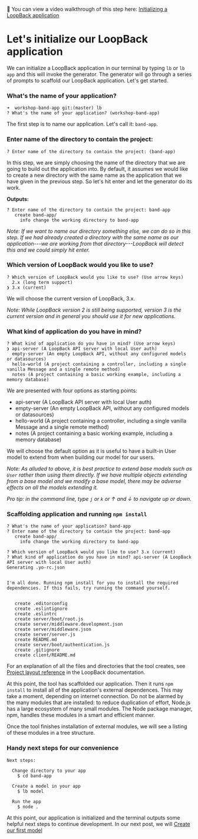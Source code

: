 🎦 You can view a video walkthrough of this step here: [Initializing a LoopBack application](https://www.youtube.com/watch?v=6hFKR5YKrec&list=PLxGLihicw5Woe3SV9MCFooTdrI9eOmj54&index=3)

# Let's initialize our LoopBack application


We can initialize a LoopBack application in our terminal by typing `lb` or `lb app` and this will invoke the generator. The generator will go through a series of prompts to scaffold our LoopBack application. Let's get started.

### What's the name of your application?

```
➜  workshop-band-app git:(master) lb
? What's the name of your application? (workshop-band-app)
```

The first step is to name our application. Let's call it: `band-app`.

### Enter name of the directory to contain the project:

```
? Enter name of the directory to contain the project: (band-app)
```

In this step, we are simply choosing the name of the directory that we are going to build out the application into. By default, it assumes we would like to create a new directory with the same name as the application that we have given in the previous step. So let's hit enter and let the generator do its work.

**Outputs:**

```
? Enter name of the directory to contain the project: band-app
   create band-app/
     info change the working directory to band-app
```

_Note: If we want to name our directory something else, we can do so in this step. If we had already created a directory with the same name as our application---we are working from that directory---LoopBack will detect this and we could simply hit enter._


### Which version of LoopBack would you like to use?

```
? Which version of LoopBack would you like to use? (Use arrow keys)
  2.x (long term support)
❯ 3.x (current)
```

We will choose the current version of LoopBack, 3.x.

_Note: While LoopBack version 2 is still being supported, version 3 is the current version and in general you should use it for new applications._

### What kind of application do you have in mind?

```
? What kind of application do you have in mind? (Use arrow keys)
❯ api-server (A LoopBack API server with local User auth)
  empty-server (An empty LoopBack API, without any configured models or datasources)
  hello-world (A project containing a controller, including a single vanilla Message and a single remote method)
  notes (A project containing a basic working example, including a memory database)
```

We are presented with four options as starting points:

- api-server (A LoopBack API server with local User auth)
- empty-server (An empty LoopBack API, without any configured models or datasources)
- hello-world (A project containing a controller, including a single vanilla Message and
 a single remote method)
- notes (A project containing a basic working example, including a memory database)

We will choose the default option as it is useful to have a built-in User model to extend from when building our model for our users.

_Note: As alluded to above, it is best practice to extend base models such as `User` rather than using them directly. If we have multiple objects extending from a base model and we modify a base model, there may be adverse effects on all the models extending it._

_Pro tip: in the command line, type `j` or `k` or &uarr; and &darr; to navigate up or down._

### Scaffolding application and running `npm install`

```
? What's the name of your application? band-app
? Enter name of the directory to contain the project: band-app
   create band-app/
     info change the working directory to band-app

? Which version of LoopBack would you like to use? 3.x (current)
? What kind of application do you have in mind? api-server (A LoopBack API server with local User auth)
Generating .yo-rc.json


I'm all done. Running npm install for you to install the required dependencies. If this fails, try running the command yourself.


   create .editorconfig
   create .eslintignore
   create .eslintrc
   create server/boot/root.js
   create server/middleware.development.json
   create server/middleware.json
   create server/server.js
   create README.md
   create server/boot/authentication.js
   create .gitignore
   create client/README.md
```

For an explanation of all the files and directories that the tool creates, see [Project layout reference](http://loopback.io/doc/en/lb3/Project-layout-reference.html) in the LoopBack documentation.

At this point, the tool has scaffolded our application.  Then it runs `npm install` to install all of the application's external dependences. This may take a moment, depending on internet connection. Do not be alarmed by the many modules that are installed: to reduce duplication of effort, Node.js has a large ecosystem of many small modules. The Node package manager, npm, handles these modules in a smart and efficient manner.

Once the tool finishes installation of external modules, we will see a listing of these modules in a tree structure.

### Handy next steps for our convenience

```
Next steps:

  Change directory to your app
    $ cd band-app

  Create a model in your app
    $ lb model

  Run the app
    $ node .
```

At this point, our application is initialized and the terminal outputs some helpful next steps to continue development. In our next post, we will [Create our first model](02-first-model.md)

